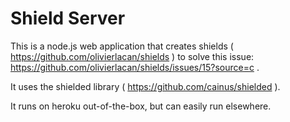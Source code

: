 # Shield Server
This is a node.js web application that creates shields ( https://github.com/olivierlacan/shields )  to solve this issue: https://github.com/olivierlacan/shields/issues/15?source=c .

It uses the shielded library ( https://github.com/cainus/shielded ).

It runs on heroku out-of-the-box, but can easily run elsewhere.

